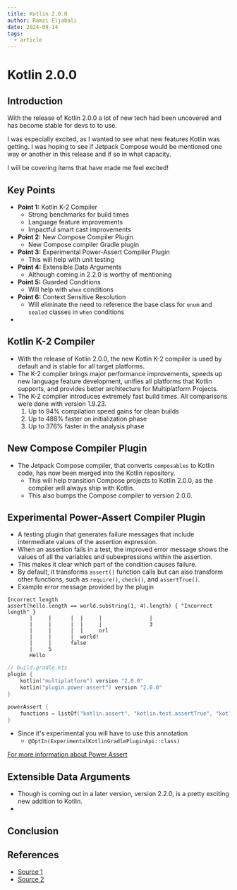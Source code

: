 ```yaml
---
title: Kotlin 2.0.0
author: Ramzi Eljabali
date: 2024-09-14
tags:
  - article
---
```


# Kotlin 2.0.0

## Introduction

With the release of Kotlin 2.0.0 a lot of new tech had been uncovered and has become stable for devs to to use.

I was especially excited, as I wanted to see what new features Kotlin was getting. I was hoping to see if Jetpack Compose would be mentioned one way or another in this release and if so in what capacity.

I will be covering items that have made me feel excited!

## Key Points

- **Point 1:** Kotlin K-2 Compiler 
	- Strong benchmarks for build times
	- Language feature improvements
	- Impactful smart cast improvements
- **Point 2:** New Compose Compiler Plugin
	- New Compose compiler Gradle plugin
- **Point 3:** Experimental Power-Assert Compiler Plugin
	- This will help with unit testing
- **Point 4:** Extensible Data Arguments
	- Although coming in 2.2.0 is worthy of mentioning
- **Point 5:** Guarded Conditions
	- Will help with `when` conditions
- **Point 6:** Context Sensitive Resolution
	- Will eliminate the need to reference the base class for `enum` and `sealed` classes in `when` conditions 
- 

## Kotlin K-2 Compiler
- With the release of Kotlin 2.0.0, the new Kotlin K-2 compiler is used by default and is stable for all target  platforms.
- The K-2 compiler brings major performance improvements, speeds up new language feature development, unifies all platforms that Kotlin supports, and provides better architecture for Multiplatform Projects.
- The K-2 compiler introduces extremely fast build times. All comparisons were done with version 1.9.23.
	1. Up to 94% compilation speed gains for clean builds
	2. Up to 488% faster on initialization phase
	3. Up to 376% faster in the analysis phase

## New Compose Compiler Plugin
- The Jetpack Compose compiler, that converts `composables` to Kotlin code, has now been merged into the Kotlin repository.
	- This will help transition Compose projects to Kotlin 2.0.0, as the compiler will always ship with Kotlin.
	- This also bumps the Compose compiler to version 2.0.0.

## Experimental Power-Assert Compiler Plugin
- A testing plugin that generates failure messages that include intermediate values of the assertion expression.
- When an assertion fails in a test, the improved error message shows the values of all the variables and subexpressions within the assertion.
- This makes it clear which part of the condition causes failure.
- By default, it transforms `assert()` function calls but can also transform other functions, such as `require()`, `check()`, and `assertTrue()`.
- Example error message provided by the plugin
```text
Incorrect length
assert(hello.length == world.substring(1, 4).length) { "Incorrect length" }
       |     |      |  |     |               |
       |     |      |  |     |               3
       |     |      |  |     orl
       |     |      |  world!
       |     |      false
       |     5
       Hello
```


```kotlin
// build.gradle.kts
plugin {
	kotlin("multiplatform") version "2.0.0"
	kotlin("plugin.power-assert") version "2.0.0"
}

powerAssert {
	functions = listOf("kotlin.assert", "kotlin.test.assertTrue", "kotlin.test.assertEquals", "kotlin.test.assertNull")
}
```

- Since it's experimental you will have to use this annotation
	- `@OptIn(ExperimentalKotlinGradlePluginApi::class)`

[For more information about Power Assert](https://kotlinlang.org/docs/power-assert.html)

## Extensible Data Arguments
- Though is coming out in a later version, version 2.2.0, is a pretty exciting new addition to Kotlin.
- 

## Conclusion
<!-- Summarize the article, restating the key ideas. You can also end with a call to action or closing thoughts. -->

## References
<!-- If you have used any sources, list them here for further reading or citation purposes. -->
- [Source 1](link)
- [Source 2](link)

